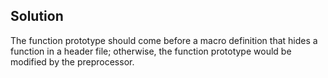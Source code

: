 ## Solution

The function prototype should come before a macro definition that hides a function in a header file; otherwise, the function prototype would be modified by the preprocessor.
